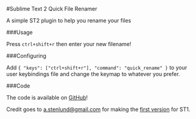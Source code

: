 #Sublime Text 2 Quick File Renamer

A simple ST2 plugin to help you rename your files

###Usage

Press `ctrl+shift+r` then enter your new filename!

###Configuring

Add `{ "keys": ["ctrl+shift+r"], "command": "quick_rename" }` to your user keybindings file and change
the keymap to whatever you prefer.

###Code

The code is available on [GitHub](https://github.com/wulftone/sublime-text-2-quick-file-renamer)!

Credit goes to [a.stenlund@gmail.com]() for making the
[first version](http://sublime-text-community-packages.googlecode.com/svn/trunk/QuickRename/) for ST1.
